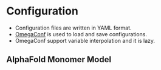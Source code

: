 # Configuration

- Configuration files are written in YAML format.
- [OmegaConf](https://github.com/omry/omegaconf) is used to load and save configurations.
- OmegaConf support variable interpolation and it is lazy.

## AlphaFold Monomer Model
